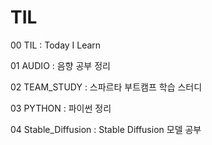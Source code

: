 # TIL

00 TIL : Today I Learn

01 AUDIO : 음향 공부 정리

02 TEAM_STUDY : 스파르타 부트캠프 학습 스터디

03 PYTHON : 파이썬 정리

04 Stable_Diffusion : Stable Diffusion 모델 공부

